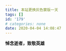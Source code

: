 ```yaml
---
title: 本站更换灰色蒙版一天
tags: []
id: '179'
# categories: none
date: 2020-04-04 14:08:47
---
```


**悼念逝者，致敬英雄**